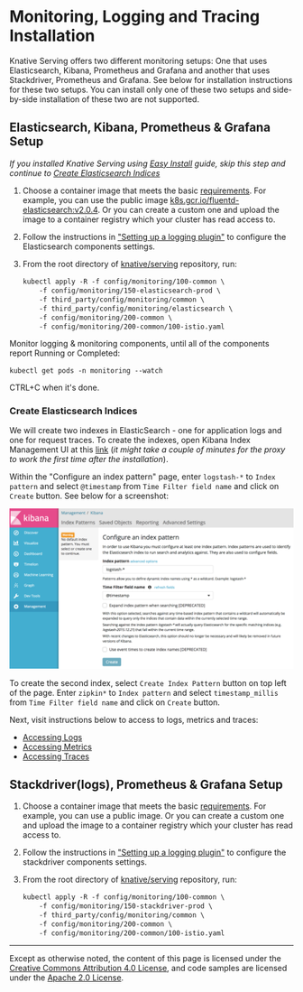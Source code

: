 # Monitoring, Logging and Tracing Installation

Knative Serving offers two different monitoring setups:
One that uses Elasticsearch, Kibana, Prometheus and Grafana and
another that uses Stackdriver, Prometheus and Grafana. See below
for installation instructions for these two setups. You can install
only one of these two setups and side-by-side installation of these two are not supported.

## Elasticsearch, Kibana, Prometheus & Grafana Setup

*If you installed Knative Serving using [Easy Install](../install/README.md#Installing-Knative) guide,
skip this step and continue to [Create Elasticsearch Indices](#create-elasticsearch-indices)*

1. Choose a container image that meets the basic
   [requirements](fluentd/README.md#requirements). For example, you can use the
   public image [k8s.gcr.io/fluentd-elasticsearch:v2.0.4](https://github.com/kubernetes/kubernetes/tree/master/cluster/addons/fluentd-elasticsearch/fluentd-es-image).
   Or you can create a custom one and upload the image to a container registry
   which your cluster has read access to.
1. Follow the instructions in
   ["Setting up a logging plugin"](setting-up-a-logging-plugin.md#Configuring)
   to configure the Elasticsearch components settings.
1. From the root directory of [knative/serving](https://github.com/knative/serving)
   repository, run:

   ```shell
   kubectl apply -R -f config/monitoring/100-common \
       -f config/monitoring/150-elasticsearch-prod \
       -f third_party/config/monitoring/common \
       -f third_party/config/monitoring/elasticsearch \
       -f config/monitoring/200-common \
       -f config/monitoring/200-common/100-istio.yaml
   ```

Monitor logging & monitoring components, until all of the components report Running or Completed:

```shell
kubectl get pods -n monitoring --watch
```

CTRL+C when it's done.

### Create Elasticsearch Indices

We will create two indexes in ElasticSearch - one for application logs and one for request traces.
To create the indexes, open Kibana Index Management UI at this [link](http://localhost:8001/api/v1/namespaces/monitoring/services/kibana-logging/proxy/app/kibana#/management/kibana/index)
(*it might take a couple of minutes for the proxy to work the first time after the installation*).

Within the "Configure an index pattern" page, enter `logstash-*` to `Index pattern` and select `@timestamp`
from `Time Filter field name` and click on `Create` button. See below for a screenshot:

![Create logstash-* index](images/kibana-landing-page-configure-index.png)

To create the second index, select `Create Index Pattern` button on top left of the page.
Enter `zipkin*` to `Index pattern` and select `timestamp_millis` from `Time Filter field name`
and click on `Create` button.

Next, visit instructions below to access to logs, metrics and traces:

* [Accessing Logs](./accessing-logs.md)
* [Accessing Metrics](./accessing-metrics.md)
* [Accessing Traces](./accessing-traces.md)

## Stackdriver(logs), Prometheus & Grafana Setup

1. Choose a container image that meets the basic
   [requirements](fluentd/README.md#requirements). For example, you can use a
   public image. Or you can create a custom one and upload the image to a
   container registry which your cluster has read access to.
2. Follow the instructions in
   ["Setting up a logging plugin"](setting-up-a-logging-plugin.md#Configuring)
   to configure the stackdriver components settings.
3. From the root directory of [knative/serving](https://github.com/knative/serving)
   repository, run:

   ```shell
   kubectl apply -R -f config/monitoring/100-common \
       -f config/monitoring/150-stackdriver-prod \
       -f third_party/config/monitoring/common \
       -f config/monitoring/200-common \
       -f config/monitoring/200-common/100-istio.yaml
   ```

---

Except as otherwise noted, the content of this page is licensed under the
[Creative Commons Attribution 4.0 License](https://creativecommons.org/licenses/by/4.0/),
and code samples are licensed under the
[Apache 2.0 License](https://www.apache.org/licenses/LICENSE-2.0).
